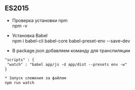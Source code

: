 <h2>ES2015</h2>

* Проверка установки npm  
npm -v

* Установка Babel  
npm i babel-cli babel-core babel-preset-env --save-dev

* В package.json добавляем команду для транспиляции  
```html
"scripts" : {  
 "watch" : "babel app/js -d app/dist --presets env -w"  
}

* Запуск слежения за файлом  
npm run watch